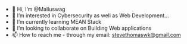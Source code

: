 - 👋 Hi, I’m @Malluswag
- 👀 I’m interested in Cybersecurity as well as Web Development...
- 🌱 I’m currently learning MEAN Stack 
- 💞️ I’m looking to collaborate on Building Web applications
- 📫 How to reach me - through my email: stevethomaswk@gmail.com

<!---
Malluswag/Malluswag is a ✨ special ✨ repository because its `README.md` (this file) appears on your GitHub profile.
You can click the Preview link to take a look at your changes.
--->
